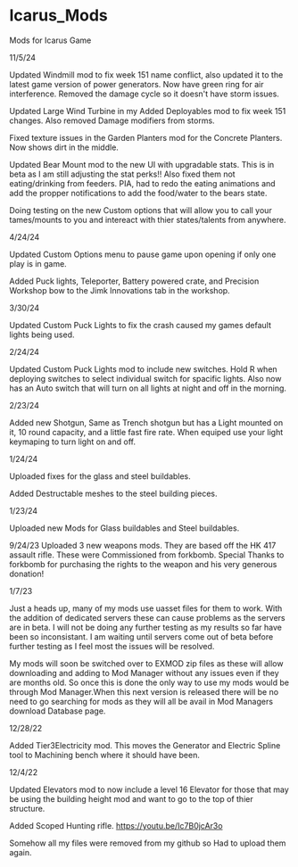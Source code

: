 # Icarus_Mods
Mods for Icarus Game

11/5/24

Updated Windmill mod to fix week 151 name conflict, also updated it to the latest game version of power generators. Now have green ring for air interference. Removed the damage cycle so it doesn't have storm issues.

Updated Large Wind Turbine in my Added Deployables mod to fix week 151 changes. Also removed Damage modifiers from storms.

Fixed texture issues in the Garden Planters mod for the Concrete Planters. Now shows dirt in the middle.

Updated Bear Mount mod to the new UI with upgradable stats. This is in beta as I am still adjusting the stat perks!! Also fixed them not eating/drinking from feeders. PIA, had to redo the eating animations and add the propper notifications to add the food/water to the bears state.

Doing testing on the new Custom options that will allow you to call your tames/mounts to you and intereact with thier states/talents from anywhere.

4/24/24

Updated Custom Options menu to pause game upon opening if only one play is in game.

Added Puck lights, Teleporter, Battery powered crate, and Precision Workshop bow to the Jimk Innovations tab in the workshop.

3/30/24

Updated Custom Puck Lights to fix the crash caused my games default lights being used.

2/24/24

Updated Custom Puck Lights mod to include new switches. Hold R when deploying switches to select individual switch for spacific lights. Also now has an Auto switch that will turn on all lights at night and off in the morning.

2/23/24

Added new Shotgun, Same as Trench shotgun but has a Light mounted on it, 10 round capacity, and a little fast fire rate. When equiped use your light keymaping to turn light on and off.

1/24/24

Uploaded fixes for the glass and steel buildables.

Added Destructable meshes to the steel building pieces.

1/23/24

Uploaded new Mods for Glass buildables and Steel buildables.

9/24/23
Uploaded 3 new weapons mods. They are based off the HK 417 assault rifle. These were Commissioned from forkbomb. Special Thanks to forkbomb for purchasing the rights to the weapon and his very generous donation!

1/7/23

Just a heads up, many of my mods use uasset files for them to work. With the addition of dedicated servers these can cause problems as the servers are in beta. I will not be doing any further testing as my results so far have been so inconsistant. I am waiting until servers come out of beta before further testing as I feel most the issues will be resolved.

My mods will soon be switched over to EXMOD zip files as these will allow downloading and adding to Mod Manager without any issues even if they are months old. So once this is done the only way to use my mods would be through Mod Manager.When this next version is released there will be no need to go searching for mods as they will all be avail in Mod Managers download Database page.

12/28/22

Added Tier3Electricity mod. This moves the Generator and Electric Spline tool to Machining bench where it should have been.


12/4/22

Updated Elevators mod to now include a level 16 Elevator for those that may be using the building height mod and want to go to the top of thier structure.

Added Scoped Hunting rifle.
https://youtu.be/Ic7B0jcAr3o


Somehow all my files were removed from my github so Had to upload them again.

